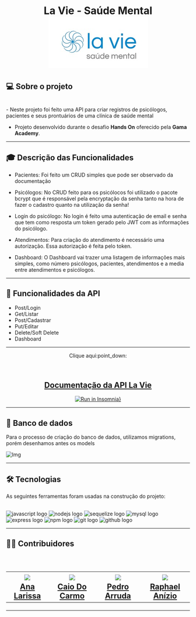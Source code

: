 <h1 align=center> La Vie - Saúde Mental </hi> <br>

<img src="./docs/Logo LaVie.jpeg" alt="Logo da Clínica">

## 💻 Sobre o projeto

<br>
- Neste projeto foi feito uma API para criar registros de psicólogos, pacientes e seus prontuários de uma clínica de saúde mental

- Projeto desenvolvido durante o desafio **Hands On** oferecido pela **Gama Academy**.

---

## :mortar_board: Descrição das Funcionalidades

- Pacientes:
  Foi feito um CRUD simples que pode ser observado da documentação
  <br>

- Psicólogos:
  No CRUD feito para os psicólocos foi utilizado o pacote bcrypt que é responsável pela encryptação da senha tanto na hora de fazer o cadastro quanto na utilização da senha!
  <br>

- Login do psicólogo:
  No login é feito uma autenticação de email e senha que tem como resposta um token gerado pelo JWT com as informações do psicólogo.
  <br>

- Atendimentos:
  Para criação do atendimento é necessário uma autorização. Essa autorização é feita pelo token.
  <br>

- Dashboard:
  O Dashboard vai trazer uma listagem de informações mais simples, como número psicólogos, pacientes, atendimentos e a media entre atendimentos e psicólogos.
  <br>

---

## :file_folder: Funcionalidades da API

- Post/Login
- Get/Listar
- Post/Cadastrar
- Put/Editar
- Delete/Soft Delete
- Dashboard

---

<div align="center">
<p>Clique aqui:point_down:  </p> <br>
 <h2> <a href="https://documenter.getpostman.com/view/21642376/UzXRRayc" >  Documentação da API La Vie</a>  </h2>

[![Run in Insomnia}](https://insomnia.rest/images/run.svg)](https://insomnia.rest/run/?label=La-Vie&uri=https%3A%2F%2Fgithub.com%2Fannalare%2Fla-vie%2Fblob%2Fmain%2Fdocs%2Finsomnia.json)

</div>

---

## :floppy_disk: Banco de dados

Para o processo de criação do banco de dados, utilizamos migrations, porém desenhamos antes os models</br>

![Img](https://i.imgur.com/WiPYace.png)

---

## 🛠 Tecnologias

As seguintes ferramentas foram usadas na construção do projeto:
<br><br>

<div align="left">
  <img src="https://cdn.jsdelivr.net/gh/devicons/devicon/icons/javascript/javascript-original.svg" height="40" width="52" alt="javascript logo"  />
  <img src="https://cdn.jsdelivr.net/gh/devicons/devicon/icons/nodejs/nodejs-original.svg" height="40" width="52" alt="nodejs logo"  />
  <img src="https://cdn.jsdelivr.net/gh/devicons/devicon/icons/sequelize/sequelize-original.svg" height="40" width="52" alt="sequelize logo"  />
  <img src="https://cdn.jsdelivr.net/gh/devicons/devicon/icons/mysql/mysql-original.svg" height="40" width="52" alt="mysql logo"  />
  <img src="https://cdn.jsdelivr.net/gh/devicons/devicon/icons/express/express-original.svg" height="40" width="52" alt="express logo"  />
  <img src="https://cdn.jsdelivr.net/gh/devicons/devicon/icons/npm/npm-original-wordmark.svg" height="40" width="52" alt="npm logo"  />
  <img src="https://cdn.jsdelivr.net/gh/devicons/devicon/icons/git/git-original.svg" height="40" width="52" alt="git logo"  />
  <img src="https://cdn.jsdelivr.net/gh/devicons/devicon/icons/github/github-original.svg" height="40" width="52" alt="github logo"  />
</div>

---

<h2> 👨‍💻 Contribuidores </h2><br>

<h2>
<table align=center>
  <tr>

   <td align="center"> <img src="https://avatars.githubusercontent.com/u/83883968?v=4" width=175/></br><a href="https://www.linkedin.com/in/annalare/"> Ana Larissa </a>
   </td>
   <td align="center"> <img src="https://avatars.githubusercontent.com/u/84113028?v=4"  width=175/></br><a href="https://www.linkedin.com/in/caiodocarmo/"> Caio Do Carmo </a>
   </td>
    <td align="center"> <img src="https://avatars.githubusercontent.com/u/73722723?v=4" width=175/></br><a href="https://www.linkedin.com/in/peh-arruda/"> Pedro Arruda </a>
   </td>
    <td align="center"> <img src="https://avatars.githubusercontent.com/u/96752946?v=4" width=175/> </br><a href="https://www.linkedin.com/in/raphael-anizio-da-silva-0173211b8/"> Raphael Anízio </a>
   </td>
   
  </tr>
</table> </h2>

---
